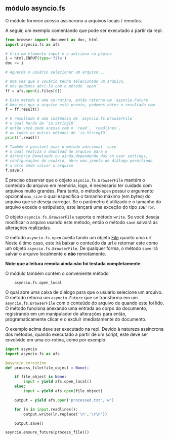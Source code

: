 módulo **asyncio.fs**
-----------------------
O módulo fornece acesso assíncrono a arquivos locais / remotos.


A seguir, um exemplo comentando que pode ser executado a partir da repl.

```python
from browser import document as doc, html
import asyncio.fs as afs

# Cria um elemento input e o adiciona na página
i = html.INPUT(type='file')
doc <= i

# Aguarda o usuário selecionar um arquivo...

# Uma vez que o usuário tenha selecionado um arquivo,
# nós podemos abri-lo com o método `open`
ff = afs.open(i.files[0])

# Este método é uma co-rotina, então retorna um `asyncio.Future`
# Uma vez que o arquivo está pronto, podemos obter o resultado com
f = ff.result()

# O resultado é uma instância de `asyncio.fs.BrowserFile`
# o qual herda de `io.StringIO`
# então você pode acessa com o `read`, `readlines`,
# ou todos os outros métodos de `io.StringIO`
print(f.read())

# Também é possível usar o método adicional `save`
# o qual realiza o download do arquivo para o
# diretório Donwloads ou ainda,dependendo das on user settings,
# configurações do usuário, abre uma janela de diálogo permitindo
# a este onde salvar o arquivo
f.save()
```

É preciso observar que o objeto `asyncio.fs.BrowserFile` mantém o conteúdo do arquivo em memória,
logo, é necessário ter cuidado com arquivos muito grandes. Para tanto, o método `open` possui o
argumento opcional `max_size` o qual especifica o tamanho máximo (em bytes) do arquivo que se
deseja carregar. Se o parâmetro é utilizado e o tamanho do arquivo excede o estipulado, este lançará
uma exceção do tipo `IOError`.

O objeto `asyncio.fs.BrowserFile` suporta o método `write`. Se você deseja modificar o arquivo
usando este método, então o método `save` salvará as alterações realizadas.

O método `asyncio.fs.open` aceita tando um objeto [File](https://developer.mozilla.org/cs/docs/Web/API/File)
quanto uma url. Neste último caso, este irá baixar o conteúdo da url e retornar este como um objeto
`asyncio.fs.BrowserFile`. De qualquer forma, o método `save` irá salvar o arquivo localmente e **não**
remotamente.

**Note que a leitura remota ainda não foi testada completamente**


O módulo também contém o conveniente método

```
    asyncio.fs.open_local
```

O qual abre uma caixa de diálogo para que o usuário selecione um arquivo. O
método retorna um `asyncio.Future` que se transforma em um `asyncio.fs.BrowserFile`
com o conteúdo do arquivo de quando este foi lido. O método funciona anexando uma
entrada ao corpo do documento, registrando em um manipulador de alterações para então,
programaticamente clicar e o excluir imediatamente do documento.

O exemplo acima deve ser executado na repl. Devido à natureza assíncrona dos métodos,
quando executado a partir de um script, este deve ser envolvido em uma co-rotina, como
por exemplo:


```python
import asyncio
import asyncio.fs as afs

@asyncio.coroutine
def process_file(file_object = None):

    if file_object is None:
        input = yield afs.open_local()
    else:
        input = yield afs.open(file_object)

    output = yield afs.open('processed.txt','w')

    for ln in input.readlines():
        output.write(ln.replace('\n','\r\n'))

    output.save()

asyncio.ensure_future(process_file())
```

